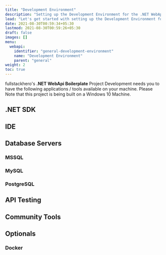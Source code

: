 ```yaml
---
title: "Development Environment"
description: "Setting up the Development Environment for the .NET WebApi Boilerplate"
lead: "Let's get started with setting up the Development Environment for .NET WebApi Boilerplate Development!"
date: 2021-08-30T00:59:34+05:30
lastmod: 2021-08-30T00:59:26+05:30
draft: false
images: []
menu:
  webapi:
    identifier: "general-development-environment"
    name: "Development Environment"
    parent: "general"
weight: 2
toc: true
---
```

fullstackhero's **.NET WebApi Boilerplate** Project Development needs you to have the following applications / tools available on your machine. Please Note that this project is being built on a Windows 10 Machine.

## .NET SDK

## IDE

## Database Servers

### MSSQL

### MySQL

### PostgreSQL

## API Testing

## Community Tools

## Optionals

### Docker

